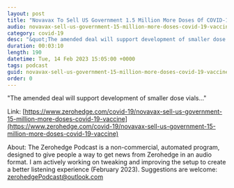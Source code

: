 ```yaml
---
layout: post
title: "Novavax To Sell US Government 1.5 Million More Doses Of COVID-19 Vaccine"
audio: novavax-sell-us-government-15-million-more-doses-covid-19-vaccine-0
category: covid-19
desc: "&quot;The amended deal will support development of smaller dose vials...&quot;"
duration: 00:03:10
length: 190
datetime: Tue, 14 Feb 2023 15:05:00 +0000
tags: podcast
guid: novavax-sell-us-government-15-million-more-doses-covid-19-vaccine-0
order: 0
---
```

&quot;The amended deal will support development of smaller dose vials...&quot;

Link: [https://www.zerohedge.com/covid-19/novavax-sell-us-government-15-million-more-doses-covid-19-vaccine](https://www.zerohedge.com/covid-19/novavax-sell-us-government-15-million-more-doses-covid-19-vaccine)

About: The Zerohedge Podcast is a non-commercial, automated program, designed to give people a way to get news from Zerohedge in an audio format.  I am actively working on tweaking and improving the setup to create a better listening experience (February 2023).  Suggestions are welcome: [zerohedgePodcast@outlook.com](mailto:zerohedgePodcast@outlook.com)